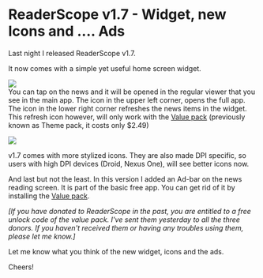 ReaderScope v1.7 - Widget, new Icons and .... Ads
===
Last night I released ReaderScope v1.7\.  
  
It now comes with a simple yet useful home screen widget.  
  

[![](http://4.bp.blogspot.com/_W6UcJjyXr24/S2JWgVi-QyI/AAAAAAAADkU/lN-Ietuq1D0/s320/screenshot1.png)][0]  
You can tap on the news and it will be opened in the regular viewer that you see in the main app. The icon in the upper left corner, opens the full app. The icon in the lower right corner refreshes the news items in the widget. This refresh icon however, will only work with the [Value pack][1] (previously known as Theme pack, it costs only $2.49)  
  

[![](http://3.bp.blogspot.com/_W6UcJjyXr24/S2JWoKMqhCI/AAAAAAAADkc/zV9YPSnWHMg/s320/screenshot2.png)][2]  
  
v1.7 comes with more stylized icons. They are also made DPI specific, so users with high DPI devices (Droid, Nexus One), will see better icons now.  
  
  
  
And last but not the least. In this version I added an Ad-bar on the news reading screen. It is part of the basic free app. You can get rid of it by installing the [Value pack][1].  
  
_\[If you have donated to ReaderScope in the past, you are entitled to a free unlock code of the value pack. I've sent them yesterday to all the three donors. If you haven't received them or having any troubles using them, please let me know.\]_  
  
Let me know what you think of the new widget, icons and the ads.  
  
Cheers!

[0]: http://4.bp.blogspot.com/_W6UcJjyXr24/S2JWgVi-QyI/AAAAAAAADkU/lN-Ietuq1D0/s1600-h/screenshot1.png
[1]: http://market.altcanvas.com/readerscope
[2]: http://3.bp.blogspot.com/_W6UcJjyXr24/S2JWoKMqhCI/AAAAAAAADkc/zV9YPSnWHMg/s1600-h/screenshot2.png

